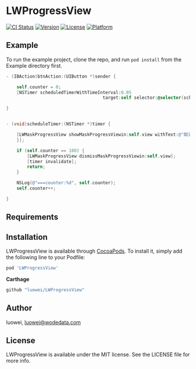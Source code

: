 # LWProgressView

[![CI Status](https://img.shields.io/travis/luowei/LWProgressView.svg?style=flat)](https://travis-ci.org/luowei/LWProgressView)
[![Version](https://img.shields.io/cocoapods/v/LWProgressView.svg?style=flat)](https://cocoapods.org/pods/LWProgressView)
[![License](https://img.shields.io/cocoapods/l/LWProgressView.svg?style=flat)](https://cocoapods.org/pods/LWProgressView)
[![Platform](https://img.shields.io/cocoapods/p/LWProgressView.svg?style=flat)](https://cocoapods.org/pods/LWProgressView)

## Example

To run the example project, clone the repo, and run `pod install` from the Example directory first.

```Objective-C
- (IBAction)btnAction:(UIButton *)sender {

    self.counter = 0;
    [NSTimer scheduledTimerWithTimeInterval:0.05
                                     target:self selector:@selector(scheduleTimer:) userInfo:nil repeats:YES];

}


- (void)scheduleTimer:(NSTimer *)timer {

    [LWMaskProgressView showMaskProgressViewin:self.view withText:@"取消" progress:(CGFloat) (self.counter / 100.0) dismissBlock:^{
    }];

    if (self.counter == 100) {
        [LWMaskProgressView dismissMaskProgressViewin:self.view];
        [timer invalidate];
        return;
    }

    NSLog(@"===counter:%d", self.counter);
    self.counter++;

}

```

## Requirements

## Installation

LWProgressView is available through [CocoaPods](https://cocoapods.org). To install
it, simply add the following line to your Podfile:

```ruby
pod 'LWProgressView'
```

**Carthage**
```ruby
github "luowei/LWProgressView"
```

## Author

luowei, luowei@wodedata.com

## License

LWProgressView is available under the MIT license. See the LICENSE file for more info.
